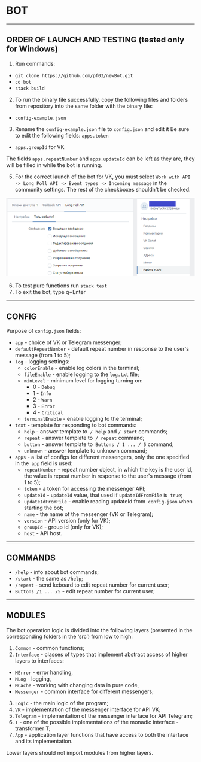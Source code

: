 # BOT
*** 

## ORDER OF LAUNCH AND TESTING (tested only for Windows)

1.	Run commands:
   * `git clone https://github.com/pf03/newBot.git`
   * `cd bot`
   * `stack build`
2. To run the binary file successfully, copy the following files and folders from repository into the same folder with the binary file:
* `config-example.json`
3. Rename the `config-example.json` file to `config.json` and edit it
Be sure to edit the following fields:
`apps.token`
* `apps.groupId` for VK

The fields `apps.repeatNumber` and `apps.updateId` can be left as they are, they will be filled in while the bot is running.

5. For the correct launch of the bot for VK, you must select `Work with API -> Long Poll API -> Event types -> Incoming message` 
in the community settings. The rest of the checkboxes shouldn't be checked.

![vk bot settings](https://raw.githubusercontent.com/pf03/newBot/main/vk_bot_settings.png)

6. To test pure functions run `stack test`
7. To exit the bot, type q+Enter
***

## CONFIG

Purpose of `config.json` fields:
* `app` - choice of VK or Telegram messenger;
* `defaultRepeatNumber` - default repeat number in response to the user's message (from 1 to 5);
* `log` - logging settings:
  * `colorEnable` - enable log colors in the terminal;
  * `fileEnable` - enable logging to the `log.txt` file;
  * `minLevel` - minimum level for logging turning on:
    * 0 - `Debug`
    * 1 - `Info`
    * 2 - `Warn`
    * 3 - `Error`
    * 4 - `Critical`
  * `terminalEnable` - enable logging to the terminal;
* `text` - template for responding to bot commands:
  * `help` - answer template to` / help` and `/ start` commands;
  * `repeat` - answer template to` / repeat` command;
  * `button` - answer template to` Buttons / 1 ... / 5` command;
  * `unknown` - answer template to unknown command;
* `apps` - a list of configs for different messengers, only the one specified in the` app` field is used:
  * `repeatNumber` - repeat number object, in which the key is the user id, the value is repeat number in response to the user's message (from 1 to 5);
  * `token` - a token for accessing the messenger API;
  * `updateId` - `updateId` value, that used if `updateIdFromFile` is` true`;
  * `updateIdFromFile` - enable reading updateId from` config.json` when starting the bot;
  * `name` - the name of the messenger (VK or Telegram);
  * `version` - API version (only for VK);
  * `groupId` - group id (only for VK);
  * `host` - API host.
***

## COMMANDS

* `/help` - info about bot commands;
* `/start` - the same as `/help`;
* `/repeat` - send keboard to edit repeat number for current user;
* `Buttons /1 ... /5` - edit repeat number for current user;
***

## MODULES

The bot operation logic is divided into the following layers (presented in the corresponding folders in the ‘src’) from low to high:
1. `Common`       - common functions;
2. `Interface`    - classes of types that implement abstract access of higher layers to interfaces:
  * `MError`  - error handling,
  * `MLog`    - logging,
  * `MCache`  - working with changing data in pure code,
  * `Messenger` - common interface for different messengers;
3. `Logic`    - the main logic of the program;
4. `VK`       - implementation of the messenger interface for API VK;
5. `Telegram` - implementation of the messenger interface for API Telegram;
6. `T`        - one of the possible implementations of the monadic interface - transformer T;
7. `App`      - application layer functions that have access to both the interface and its implementation.

Lower layers should not import modules from higher layers.
